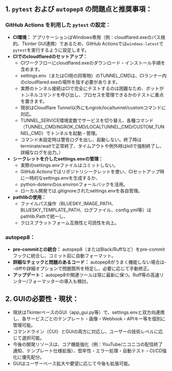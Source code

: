 ## 1. `pytest` および `autopep8` の問題点と推奨事項：

### GitHub Actions を利用した `pytest` の設定：
*   **CI環境：** アプリケーションはWindows専用（例：cloudflared.exeのパス規約、Tkinter GUI連携）であるため、GitHub Actionsでは`windows-latest`で`pytest`を実行するように設定します。
*   **CIでのcloudflaredのセットアップ：**
    *   CIワークフローにcloudflared.exeのダウンロード・インストール手順を含めます。
    *   settings.env（またはCI用の同等物）のTUNNEL_CMDは、CIランナー内のcloudflared.exeの場所を指す必要があります。
    *   実際のトンネル接続はCIで完全にテストするのは困難なため、ボットがトンネルコマンドを呼び出し、プロセスを管理できるかのテストに重点を置きます。
    *   現状はCloudflare Tunnel以外にもngrok/localtunnel/customコマンドに対応。
    *   TUNNEL_SERVICE環境変数でサービスを切り替え、各種コマンド（TUNNEL_CMD/NGROK_CMD/LOCALTUNNEL_CMD/CUSTOM_TUNNEL_CMD）でトンネルを起動・管理。
    *   コマンド未設定時は警告ログを出し、起動しない。終了時はterminate/waitで正常終了、タイムアウトや例外時はkillで強制終了し、詳細なログを出力。）
*   **シークレットを介したsettings.envの管理：**
    *   実際のsettings.envファイルはコミットしない。
    *   GitHub Actionsではリポジトリシークレットを使い、CIセットアップ時に一時的なsettings.envを生成するか、
    *   python-dotenvのos.environフォールバックを活用。
    *   ローカル開発では.gitignoreされたsettings.envを各自管理。
*   **pathlibの使用：**
    *   ファイルパス操作（BLUESKY_IMAGE_PATH、BLUESKY_TEMPLATE_PATH、ログファイル、config.yml等）はpathlib.Pathで統一し、
    *   クロスプラットフォーム互換性と可読性を向上。

### autopep8：
*   **pre-commitとの統合：** autopep8（またはBlack/Ruffなど）をpre-commitフックに統合し、コミット前に自動フォーマット。
*   **詳細なチェックと問題のあるコード：** autopep8がうまく機能しない場合は--diffや詳細オプションで問題箇所を特定し、必要に応じて手動修正。
*   **アップデート：** autopep8や関連ツールは常に最新に保つ。Ruff等の高速リンター/フォーマッターの導入も検討。

## 2. GUIの必要性・現状：

*   現状はTkinterベースのGUI（app_gui.py等）で、settings.envと双方向連携し、各サービスごとのテンプレート・画像・Webhook・APIキー等を個別に管理可能。
*   コマンドライン（CUI）とGUIの両方に対応し、ユーザーの技術レベルに応じて選択可能。
*   今後の開発リソースは、コア機能強化（例：YouTube/ニコニコの配信終了通知、テンプレート仕様拡張）、堅牢性・エラー処理・自動テスト・CI/CD強化に優先配分。
*   GUIはユーザーベース拡大や要望に応じて今後も拡張可能。
